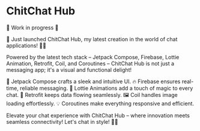 # ChitChat Hub

🚧 Work in progress 🚧

🚀 Just launched ChitChat Hub, my latest creation in the world of chat applications! 📱✨

Powered by the latest tech stack – Jetpack Compose, Firebase, Lottie Animation, Retrofit, Coil, and Coroutines – ChitChat Hub is not just a messaging app; it's a visual and functional delight!

🎨 Jetpack Compose crafts a sleek and intuitive UI.
🔥 Firebase ensures real-time, reliable messaging.
🌈 Lottie Animations add a touch of magic to every chat.
🚀 Retrofit keeps data flowing seamlessly.
🖼️ Coil handles image loading effortlessly.
💡 Coroutines make everything responsive and efficient.

Elevate your chat experience with ChitChat Hub – where innovation meets seamless connectivity! Let's chat in style! 💬✨ 
